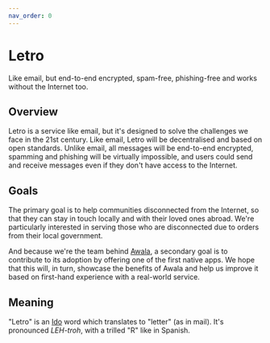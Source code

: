 ```yaml
---
nav_order: 0
---
```


# Letro

Like email, but end-to-end encrypted, spam-free, phishing-free and works without the Internet too.

## Overview

Letro is a service like email, but it's designed to solve the challenges we face in the 21st century. Like email, Letro will be decentralised and based on open standards. Unlike email, all messages will be end-to-end encrypted, spamming and phishing will be virtually impossible, and users could send and receive messages even if they don't have access to the Internet.

## Goals

The primary goal is to help communities disconnected from the Internet, so that they can stay in touch locally and with their loved ones abroad. We're particularly interested in serving those who are disconnected due to orders from their local government.

And because we're the team behind [Awala](https://awala.network), a secondary goal is to contribute to its adoption by offering one of the first native apps. We hope that this will, in turn, showcase the benefits of Awala and help us improve it based on first-hand experience with a real-world service.

## Meaning

"Letro" is an [Ido](https://www.idolinguo.org.uk/general.htm) word which translates to "letter" (as in mail). It's pronounced _LEH-troh_, with a trilled "R" like in Spanish.
